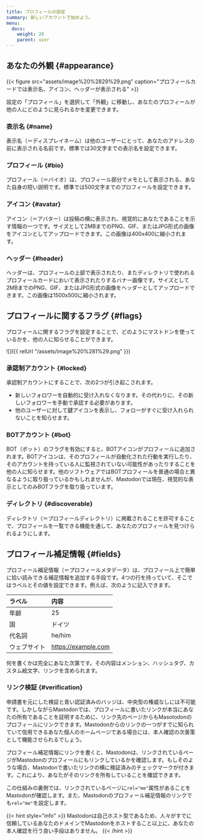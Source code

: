 ```yaml
---
title: プロフィールの設定
summary: 新しいアカウントで始めよう。
menu:
  docs:
    weight: 20
    parent: user
---
```


## あなたの外観 {#appearance}

{{< figure src="assets/image%20%2829%29.png" caption="プロフィールカードでは表示名、アイコン、ヘッダーが表示される" >}}

設定の「プロフィール」を選択して「外観」に移動し、あなたのプロフィールが他の人にどのように見られるかを変更できます。

### 表示名 {#name}

表示名（＝ディスプレイネーム）は他のユーザーにとって、あなたのアドレスの前に表示される名前です。標準では30文字までの表示名を設定できます。

### プロフィール {#bio}

プロフィール（＝バイオ）は、プロフィール部分でメモとして表示される、あなた自身の短い説明です。標準では500文字までのプロフィールを設定できます。

### アイコン {#avatar}

アイコン（＝アバター）は投稿の横に表示され、視覚的にあなたであることを示す情報の一つです。サイズとして2MBまでのPNG、GIF、またはJPG形式の画像をアイコンとしてアップロードできます。この画像は400x400に縮小されます。

### ヘッダー {#header}

ヘッダーは、プロフィールの上部で表示されたり、またディレクトリで使われるプロフィールカードにおいて表示されたりするバナー画像です。サイズとして2MBまでのPNG、GIF、またはJPG形式の画像をヘッダーとしてアップロードできます。この画像は1500x500に縮小されます。

## プロフィールに関するフラグ {#flags}

プロフィールに関するフラグを設定することで、どのようにマストドンを使っているかを、他の人に知らせることができます。

![]({{ relUrl "/assets/image%20%281%29.png" }})

### 承認制アカウント {#locked}

承認制アカウントにすることで、次の2つが引き起こされます。

- 新しいフォロワーを自動的に受け入れなくなります。その代わりに、その新しいフォロワーを手動で承認する必要があります。
- 他のユーザーに対して鍵アイコンを表示し、フォローがすぐに受け入れられないことを知らせます。

### BOTアカウント {#bot}

BOT（ボット）のフラグを有効にすると、BOTアイコンがプロフィールに追加されます。BOTアイコンは、そのプロフィールが自動化された行動を実行したり、そのアカウントを持っている人に監視されていない可能性があったりすることを他の人に知らせます。他のソフトウェアではBOTプロフィールを普通の場合と異なるように取り扱っているかもしれませんが、Mastodonでは現在、視覚的な表示としてのみBOTフラグを取り扱っています。

### ディレクトリ {#discoverable}

ディレクトリ（＝プロフィールディレクトリ）に掲載されることを許可することで、プロフィールを一覧できる機能を通して、あなたのプロフィールを見つけられるようにします。

## プロフィール補足情報 {#fields}

プロフィール補足情報（＝プロフィールメタデータ）は、プロフィール上で簡単に拾い読みできる補足情報を追加する手段です。4つの行を持っていて、そこではラベルとその値を設定できます。例えば、次のように記入できます。

| ラベル | 内容 |
| :--- | :--- |
| 年齢 | 25 |
| 国 | ドイツ |
| 代名詞 | he/him |
| ウェブサイト | https://example.com |

何を書くかは完全にあなた次第です。その内容はメンション、ハッシュタグ、カスタム絵文字、リンクを含められます。

### リンク検証 {#verification}

申請書を元にした検証と青い認証済みのバッジは、中央型の権威なしには不可能です。しかしながらMastodonでは、プロフィールに書いたリンクが本当にあなたの所有であることを証明するために、リンク先のページからもMasotodonのプロフィールにリンクできます。Mastodonからのリンクの一つがすでに知られていて信用できるあなた個人のホームページである場合には、本人確認の次善策として機能させられるでしょう。

プロフィール補足情報にリンクを書くと、Mastodonは、リンクされているページがMastodonのプロフィールにもリンクしているかを確認します。もしそのような場合、Mastodonで書いたリンクの横に検証済みのチェックマークが付きます。これにより、あなたがそのリンクを所有していることを確認できます。

この仕組みの裏側では、リンクされているページに`rel="me"`属性があることをMastodonが確認します。また、Mastodonのプロフィール補足情報のリンクでも`rel="me"`を設定します。

{{< hint style="info" >}}
Mastodonは自己ホスト型であるため、人々がすでに信頼しているあなたのドメインでMastodonをホストすること以上に、あなたの本人確認を行う良い手段はありません。
{{< /hint >}}
